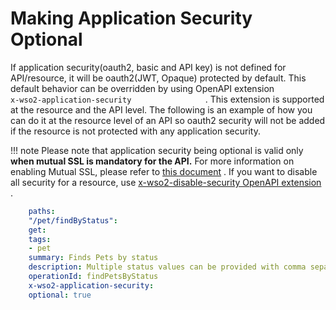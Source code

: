 # Making Application Security Optional

If application security(oauth2, basic and API key) is not defined for API/resource, it will be oauth2(JWT, Opaque) protected by default. This default behavior can be overridden by using OpenAPI extension `                   x-wso2-application-security                 ` . This extension is supported at the resource and the API level. The following is an example of how you can do it at the resource level of an API so oauth2 security will not be added if the resource is not protected with any application security.

!!! note
    Please note that application security being optional is valid only **when mutual SSL is mandatory for the API.** For more information on enabling Mutual SSL, please refer to [this document](https://docs.wso2.com/display/MG310/Certificate+Based+Authentication+-+Mutual+SSL) . If you want to disable all security for a resource, use [x-wso2-disable-security OpenAPI extension](https://docs.wso2.com/display/MG310/Disabling+Security) .

``` yml
    paths:
    "/pet/findByStatus":
    get:
    tags:
    - pet
    summary: Finds Pets by status
    description: Multiple status values can be provided with comma separated strings
    operationId: findPetsByStatus
    x-wso2-application-security: 
    optional: true
```
